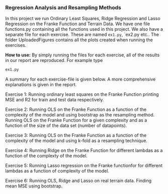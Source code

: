 ### Regression Analysis and Resampling Methods
In this project we run Ordinary Least Squares, Ridge Regression and Lasso Regression on the Franke Function and Terrain Data.
We have one file functions.py containing all the functions used in this project. We also have a separate file for each exercise. These are named `ex1.py`, `ex2.py etc..
The folder UploadedFigures contains all the plots created when running the exercises.

**How to use:**
By simply running the files for each exercise, all of the results in our report are reproduced.
For example type 
```python
ex1.py
```
A summary for each exercise-file is given below. A more comprehensive explanations is given in the report.

Exercise 1:
Running ordinary least squares on the Franke Function printing MSE and R2 for train and test data respectively.

Exercise 2:
Running OLS on the Franke Function as a function of the complexity of the model and using bootstrap as the resampling method. 
Running OLS on the Franke Function for a given complexity and as a function of the size of the data set (number of datapoints).

Exercise 3:
Running OLS on the Franke Function as a function of the complexity of the model and using k-fold as a resampling technique.

Exercise 4:
Running Ridge on the Franke Function for different lambdas as a function of the complexty of the model.

Exercise 5:
Running Lasso regression on the Franke functionfor for different lambdas as a function of complexity of the model.

Exercise 6:
Running OLS, Ridge and Lasso on real terrain data.
Finding mean MSE using bootstrap.
